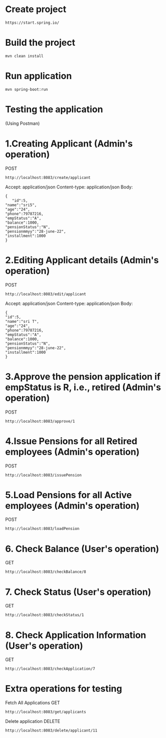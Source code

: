 # Create project

``` 
https://start.spring.io/
```

# Build the project

``` 
mvn clean install
```

# Run application

``` 
mvn spring-boot:run
```

# Testing the application

(Using Postman)

# 1.Creating Applicant (Admin's operation)
POST 
``` 
http://localhost:8083/create/applicant
``` 
Accept: application/json
Content-type: application/json
Body:
``` 
{
   "id":5,
"name":"sri5",
"age":"24",
"phone":79787216,
"empStatus":"A",
"balance":1000,
"pensionStatus":"N",
"pensionmmyy":"28-june-22",
"installment":1000
}
``` 

# 2.Editing Applicant details (Admin's operation)
POST
```
http://localhost:8083/edit/applicant
```
Accept: application/json
Content-type: application/json
Body:
``` 
{
"id":5,
"name":"sri T",
"age":"24",
"phone":79787216,
"empStatus":"A",
"balance":1000,
"pensionStatus":"N",
"pensionmmyy":"28-june-22",
"installment":1000
}
``` 
# 3.Approve the pension application if empStatus is R, i.e., retired (Admin's operation)
POST
``` 
http://localhost:8083/approve/1
``` 

# 4.Issue Pensions for all Retired employees (Admin's operation)
POST
``` 
http://localhost:8083/issuePension
``` 

# 5.Load Pensions for all Active employees (Admin's operation)
POST
``` 
http://localhost:8083/loadPension
``` 

# 6. Check Balance (User's operation)
GET 
``` 
http://localhost:8083/checkBalance/8
``` 

# 7. Check Status (User's operation)
GET
``` 
http://localhost:8083/checkStatus/1
``` 

# 8. Check Application Information (User's operation)

GET
``` 
http://localhost:8083/checkApplication/7
``` 

# Extra operations for testing

Fetch All Applications
GET
``` 
http://localhost:8083/get/applicants
``` 

Delete application
DELETE
``` 
http://localhost:8083/delete/applicant/11
``` 